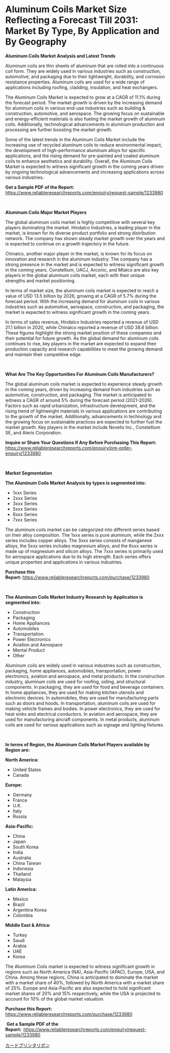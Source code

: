 <p><h1>Aluminum Coils Market Size Reflecting a Forecast Till 2031: Market By Type, By Application and By Geography</h1></p><p><strong>Aluminum Coils Market Analysis and Latest Trends</strong></p>
<p><p>Aluminum coils are thin sheets of aluminum that are rolled into a continuous coil form. They are widely used in various industries such as construction, automotive, and packaging due to their lightweight, durability, and corrosion resistance properties. Aluminum coils are used for a wide range of applications including roofing, cladding, insulation, and heat exchangers.</p><p>The Aluminum Coils Market is expected to grow at a CAGR of 11.1% during the forecast period. The market growth is driven by the increasing demand for aluminum coils in various end-use industries such as building & construction, automotive, and aerospace. The growing focus on sustainable and energy-efficient materials is also fueling the market growth of aluminum coils. Additionally, technological advancements in aluminum production and processing are further boosting the market growth.</p><p>Some of the latest trends in the Aluminum Coils Market include the increasing use of recycled aluminum coils to reduce environmental impact, the development of high-performance aluminum alloys for specific applications, and the rising demand for pre-painted and coated aluminum coils to enhance aesthetics and durability. Overall, the Aluminum Coils Market is expected to witness significant growth in the coming years driven by ongoing technological advancements and increasing applications across various industries.</p></p>
<p><strong>Get a Sample PDF of the Report:&nbsp;</strong> <a href="https://www.reliableresearchreports.com/enquiry/request-sample/1233980">https://www.reliableresearchreports.com/enquiry/request-sample/1233980</a></p>
<p>&nbsp;</p>
<p><strong>Aluminum Coils Major Market Players</strong></p>
<p><p>The global aluminum coils market is highly competitive with several key players dominating the market. Hindalco Industries, a leading player in the market, is known for its diverse product portfolio and strong distribution network. The company has shown steady market growth over the years and is expected to continue on a growth trajectory in the future.</p><p>Chinalco, another major player in the market, is known for its focus on innovation and research in the aluminum industry. The company has a strong presence in the market and is expected to witness significant growth in the coming years. Constellium, UACJ, Arconic, and Mtalco are also key players in the global aluminum coils market, each with their unique strengths and market positioning.</p><p>In terms of market size, the aluminum coils market is expected to reach a value of USD 13.5 billion by 2026, growing at a CAGR of 5.7% during the forecast period. With the increasing demand for aluminum coils in various industries such as automotive, aerospace, construction, and packaging, the market is expected to witness significant growth in the coming years.</p><p>In terms of sales revenue, Hindalco Industries reported a revenue of USD 21.1 billion in 2020, while Chinalco reported a revenue of USD 38.6 billion. These figures highlight the strong market position of these companies and their potential for future growth. As the global demand for aluminum coils continues to rise, key players in the market are expected to expand their production capacity and research capabilities to meet the growing demand and maintain their competitive edge.</p></p>
<p>&nbsp;</p>
<p><strong>What Are The Key Opportunities For Aluminum Coils Manufacturers?</strong></p>
<p><p>The global aluminum coils market is expected to experience steady growth in the coming years, driven by increasing demand from industries such as automotive, construction, and packaging. The market is anticipated to witness a CAGR of around 5% during the forecast period (2021-2026). Factors such as rapid urbanization, infrastructure development, and the rising trend of lightweight materials in various applications are contributing to the growth of the market. Additionally, advancements in technology and the growing focus on sustainable practices are expected to further fuel the market growth. Key players in the market include Novelis Inc., Constellium SE, and Aleris Corporation.</p></p>
<p><strong>Inquire or Share Your Questions If Any Before Purchasing This Report:</strong> <a href="https://www.reliableresearchreports.com/enquiry/pre-order-enquiry/1233980">https://www.reliableresearchreports.com/enquiry/pre-order-enquiry/1233980</a></p>
<p>&nbsp;</p>
<p><strong>Market Segmentation</strong></p>
<p><strong>The Aluminum Coils Market Analysis by types is segmented into:</strong></p>
<p><ul><li>1xxx Series</li><li>2xxx Series</li><li>3xxx Series</li><li>5xxx Series</li><li>6xxx Series</li><li>7xxx Series</li></ul></p>
<p><p>The aluminum coils market can be categorized into different series based on their alloy composition. The 1xxx series is pure aluminum, while the 2xxx series includes copper alloys. The 3xxx series consists of manganese alloys, the 5xxx series includes magnesium alloys, and the 6xxx series is made up of magnesium and silicon alloys. The 7xxx series is primarily used for aerospace applications due to its high strength. Each series offers unique properties and applications in various industries.</p></p>
<p><strong>Purchase this Report:&nbsp;</strong><a href="https://www.reliableresearchreports.com/purchase/1233980">https://www.reliableresearchreports.com/purchase/1233980</a></p>
<p>&nbsp;</p>
<p><strong>The Aluminum Coils Market Industry Research by Application is segmented into:</strong></p>
<p><ul><li>Construction</li><li>Packaging</li><li>Home Appliances</li><li>Automobiles</li><li>Transportation</li><li>Power Electronics</li><li>Aviation and Aerospace</li><li>Mental Product</li><li>Other</li></ul></p>
<p><p>Aluminum coils are widely used in various industries such as construction, packaging, home appliances, automobiles, transportation, power electronics, aviation and aerospace, and metal products. In the construction industry, aluminum coils are used for roofing, siding, and structural components. In packaging, they are used for food and beverage containers. In home appliances, they are used for making kitchen utensils and electronic devices. In automobiles, they are used for manufacturing parts such as doors and hoods. In transportation, aluminum coils are used for making vehicle frames and bodies. In power electronics, they are used for heat sinks and electrical conductors. In aviation and aerospace, they are used for manufacturing aircraft components. In metal products, aluminum coils are used for various applications such as signage and lighting fixtures.</p></p>
<p>&nbsp;</p>
<p><strong>In terms of Region, the Aluminum Coils Market Players available by Region are:</strong></p>
<p>
    <p> <strong> North America: </strong>
        <ul>
            <li>United States</li>
            <li>Canada</li>
        </ul>
        </p> 
    <p> <strong> Europe: </strong>
        <ul>
            <li>Germany</li>
            <li>France</li>
            <li>U.K.</li>
            <li>Italy</li>
            <li>Russia</li>
        </ul>
        </p> 
    <p> <strong> Asia-Pacific: </strong>
        <ul>
            <li>China</li>
            <li>Japan</li>
            <li>South Korea</li>
            <li>India</li>
            <li>Australia</li>
            <li>China Taiwan</li>
            <li>Indonesia</li>
            <li>Thailand</li>
            <li>Malaysia</li>
        </ul>
        </p> 
    <p> <strong> Latin America: </strong>
        <ul>
            <li>Mexico</li>
            <li>Brazil</li>
            <li>Argentina Korea</li>
            <li>Colombia</li>
        </ul>
        </p> 
    <p> <strong> Middle East & Africa: </strong>
        <ul>
            <li>Turkey</li>
            <li>Saudi</li>
            <li>Arabia</li>
            <li>UAE</li>
            <li>Korea</li>
        </ul>
    </p>
    </p>
<p><p>The Aluminum Coils market is expected to witness significant growth in regions such as North America (NA), Asia-Pacific (APAC), Europe, USA, and China. Among these regions, China is anticipated to dominate the market with a market share of 40%, followed by North America with a market share of 25%. Europe and Asia-Pacific are also expected to hold significant market shares of 20% and 15% respectively, while the USA is projected to account for 10% of the global market valuation.</p></p>
<p><strong>Purchase this Report: </strong><a href="https://www.reliableresearchreports.com/purchase/1233980">https://www.reliableresearchreports.com/purchase/1233980</a></p>
<p>&nbsp;<strong>Get a Sample PDF of the Report:&nbsp;&nbsp;</strong><a href="https://www.reliableresearchreports.com/enquiry/request-sample/1233980">https://www.reliableresearchreports.com/enquiry/request-sample/1233980</a></p>
<p><strong></strong></p>
<p><p><a href="https://medium.com/@deonboer2023/%E3%82%AB%E3%83%BC%E3%83%89%E3%83%97%E3%83%AA%E3%83%B3%E3%82%BF%E3%83%BC%E3%83%AA%E3%83%9C%E3%83%B3%E3%81%AE%E5%B8%82%E5%A0%B4%E8%AA%BF%E6%9F%BB%E3%83%AC%E3%83%9D%E3%83%BC%E3%83%88-%E3%81%9D%E3%81%AE%E6%AD%B4%E5%8F%B2%E3%81%A8%E4%BA%88%E6%B8%AC2031%E5%B9%B4%E3%81%BE%E3%81%A7%E3%81%AE2024-a7c40c8a2516">カードプリンタリボン</a></p></p>